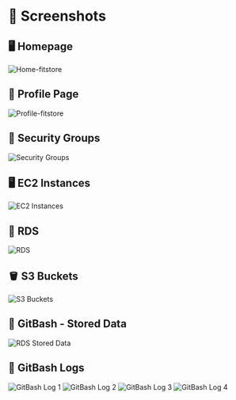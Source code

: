 <!DOCTYPE html>
<html lang="en">
<head>
  <meta charset="UTF-8" />
</head>
<body>
  <h1>📸 Screenshots</h1>

  <section>
    <h2>🖥️ Homepage</h2>
    <img src="https://github.com/user-attachments/assets/eb6fd263-8690-4403-a8d3-46b751f8d753" alt="Home-fitstore" />
  </section>

  <section>
    <h2>👤 Profile Page</h2>
    <img src="https://github.com/user-attachments/assets/beff7ee1-3f9e-4304-9473-e398c7ba4f5e" alt="Profile-fitstore" />
  </section>

  <section>
    <h2>🔐 Security Groups</h2>
    <img src="https://github.com/user-attachments/assets/302ad40c-3a06-43fb-88d5-640361e45c15" alt="Security Groups" />
  </section>

  <section>
    <h2>🖥️ EC2 Instances</h2>
    <img src="https://github.com/user-attachments/assets/19099d5c-489b-4d1b-8dea-c2c8410786e6" alt="EC2 Instances" />
  </section>

  <section>
    <h2>💾 RDS</h2>
    <img src="https://github.com/user-attachments/assets/d0e827f5-381f-4862-95e0-849af85339f1" alt="RDS" />
  </section>

  <section>
    <h2>🪣 S3 Buckets</h2>
    <img src="https://github.com/user-attachments/assets/933ad3f1-35ff-46f5-b651-d165dc213fcd" alt="S3 Buckets" />
  </section>

  <section>
    <h2>📂 GitBash - Stored Data</h2>
    <img src="https://github.com/user-attachments/assets/db03631d-c927-4296-b150-ceae8c167735" alt="RDS Stored Data" />
  </section>

  <section>
    <h2>📂 GitBash Logs</h2>
    <img src="https://github.com/user-attachments/assets/77439e97-4bcd-44e6-8ff9-785b44d69acd" alt="GitBash Log 1" />
    <img src="https://github.com/user-attachments/assets/e9a969f3-15a0-45e4-b9cb-52b2160b80a3" alt="GitBash Log 2" />
    <img src="https://github.com/user-attachments/assets/f727d2ba-0e5f-47c8-b019-ae91934bb1df" alt="GitBash Log 3" />
    <img src="https://github.com/user-attachments/assets/d619892a-9e91-49f1-831f-04418a63e4d6" alt="GitBash Log 4" />
  </section>

